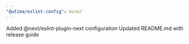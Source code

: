 ```yaml
---
"@utima/eslint-config": minor
---
```


Added @next/eslint-plugin-next configuration
Updated README.md with release guide
